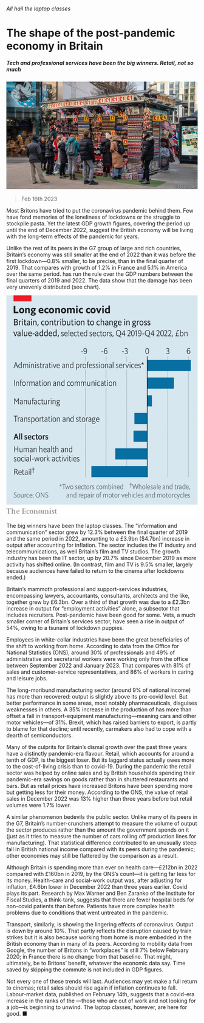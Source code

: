 ###### All hail the laptop classes

# The shape of the post-pandemic economy in Britain 

##### Tech and professional services have been the big winners. Retail, not so much 

![image](images/20230218_BRP502.jpg) 

> Feb 16th 2023 

Most Britons have tried to put the coronavirus pandemic behind them. Few have fond memories of the loneliness of lockdowns or the struggle to stockpile pasta. Yet the latest GDP growth figures, covering the period up until the end of December 2022, suggest the British economy will be living with the long-term effects of the pandemic for years.

Unlike the rest of its peers in the G7 group of large and rich countries, Britain’s economy was still smaller at the end of 2022 than it was before the first lockdown—0.8% smaller, to be precise, than in the final quarter of 2019. That compares with growth of 1.2% in France and 5.1% in America over the same period.  has run the rule over the GDP numbers between the final quarters of 2019 and 2022. The data show that the damage has been very unevenly distributed (see chart).

![image](images/20230218_BRC836.png) 


The big winners have been the laptop classes. The “information and communication” sector grew by 12.3% between the final quarter of 2019 and the same period in 2022, amounting to a £3.9bn ($4.7bn) increase in output after accounting for inflation. The sector includes the IT industry and telecommunications, as well Britain’s film and TV studios. The growth industry has been the IT sector, up by 20.7% since December 2019 as more activity has shifted online. (In contrast, film and TV is 9.5% smaller, largely because audiences have failed to return to the cinema after lockdowns ended.)

Britain’s mammoth professional and support-services industries, encompassing lawyers, accountants, consultants, architects and the like, together grew by £6.3bn. Over a third of that growth was due to a £2.3bn increase in output for “employment activities” alone, a subsector that includes recruiters. Post-pandemic have been good for some. Vets, a much smaller corner of Britain’s services sector, have seen a rise in output of 54%, owing to a tsunami of lockdown puppies. 

Employees in white-collar industries have been the great beneficiaries of the shift to working from home. According to data from the Office for National Statistics (ONS), around 30% of professionals and 49% of administrative and secretarial workers were working only from the office between September 2022 and January 2023. That compares with 81% of sales and customer-service representatives, and 86% of workers in caring and leisure jobs.

The long-moribund manufacturing sector (around 9% of national income) has more than recovered: output is slightly above its pre-covid level. But better performance in some areas, most notably pharmaceuticals, disguises weaknesses in others. A 35% increase in the production of  has more than offset a fall in transport-equipment manufacturing—meaning cars and other motor vehicles—of 31%. Brexit, which has raised barriers to export, is partly to blame for that decline; until recently, carmakers also had to cope with a dearth of semiconductors.

Many of the culprits for Britain’s dismal growth over the past three years have a distinctly pandemic-era flavour. Retail, which accounts for around a tenth of GDP, is the biggest loser. But its laggard status actually owes more to the cost-of-living crisis than to covid-19. During the pandemic the retail sector was helped by online sales and by British households spending their pandemic-era savings on goods rather than in shuttered restaurants and bars. But as retail prices have increased Britons have been spending more but getting less for their money. According to the ONS, the value of retail sales in December 2022 was 13% higher than three years before but retail volumes were 1.7% lower.

A similar phenomenon bedevils the public sector. Unlike many of its peers in the G7, Britain’s number-crunchers attempt to measure the volume of output the sector produces rather than the amount the government spends on it (just as it tries to measure the number of cars rolling off production lines for manufacturing). That statistical difference contributed to an unusually steep fall in British national income compared with its peers during the pandemic; other economies may still be flattered by the comparison as a result.

Although Britain is spending more than ever on health care—£212bn in 2022 compared with £160bn in 2019, by the ONS’s count—it is getting far less for its money. Health-care and social-work output was, after adjusting for inflation, £4.6bn lower in December 2022 than three years earlier. Covid plays its part. Research by Max Warner and Ben Zaranko of the Institute for Fiscal Studies, a think-tank, suggests that there are fewer hospital beds for non-covid patients than before. Patients have more complex health problems due to conditions that went untreated in the pandemic.

Transport, similarly, is showing the lingering effects of coronavirus. Output is down by around 10%. That partly reflects the disruption caused by train strikes but it is also because working from home is more embedded in the British economy than in many of its peers. According to mobility data from Google, the number of Britons in “workplaces” is still 7% below February 2020; in France there is no change from that baseline. That might, ultimately, be to Britons’ benefit, whatever the economic data say. Time saved by skipping the commute is not included in GDP figures.

Not every one of these trends will last. Audiences may yet make a full return to cinemas; retail sales should rise again if inflation continues to fall. Labour-market data, published on February 14th, suggests that a covid-era increase in the ranks of the —those who are out of work and not looking for a job—is beginning to unwind. The laptop classes, however, are here for good. ■


